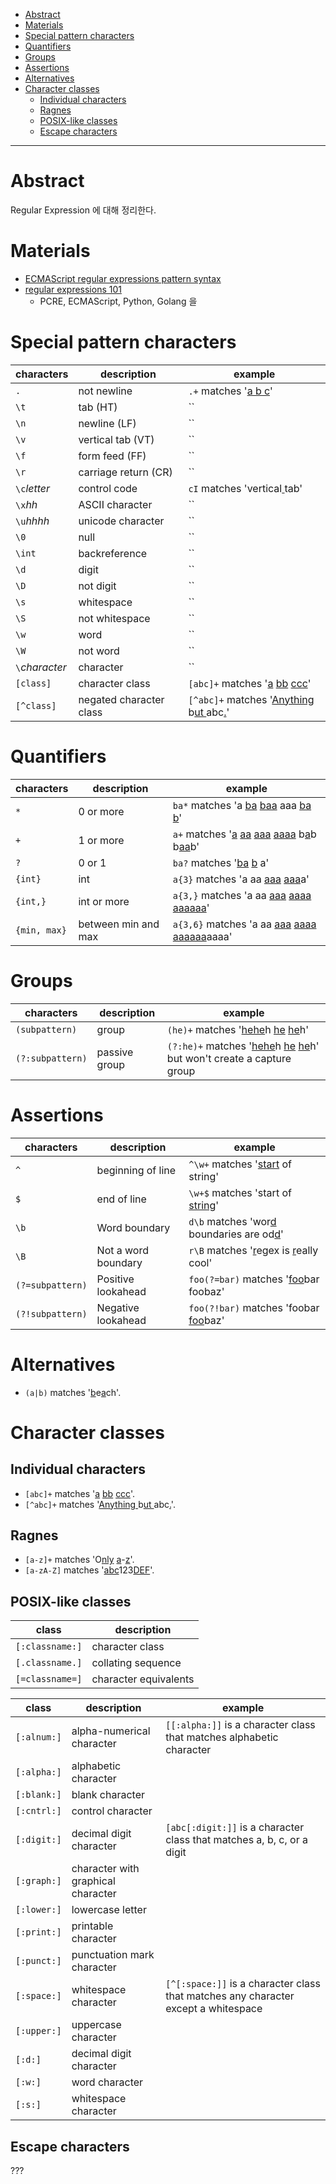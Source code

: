 - [Abstract](#abstract)
- [Materials](#materials)
- [Special pattern characters](#special-pattern-characters)
- [Quantifiers](#quantifiers)
- [Groups](#groups)
- [Assertions](#assertions)
- [Alternatives](#alternatives)
- [Character classes](#character-classes)
  - [Individual characters](#individual-characters)
  - [Ragnes](#ragnes)
  - [POSIX-like classes](#posix-like-classes)
  - [Escape characters](#escape-characters)

-----

# Abstract 

Regular Expression 에 대해 정리한다.

# Materials

* [ECMAScript regular expressions pattern syntax](http://www.cplusplus.com/reference/regex/ECMAScript/)
* [regular expressions 101](https://regex101.com/)
  * PCRE, ECMAScript, Python, Golang 을 

# Special pattern characters

| characters | description | example |
| ---------- | ----------- | ------- |
| `.` | not newline  | `.+` matches '<u>a b c</u>' |
| `\t` | tab (HT)  | `` |
| `\n` | newline (LF) | `` |
| `\v` | vertical tab (VT) | `` |
| `\f` | form feed (FF) | `` |
| `\r` | carriage return (CR) | `` |
| `\c`<i>letter</i> | control code | `cI` matches 'vertical<u>        </u>tab' |
| `\x`<i>hh</i> | ASCII character | `` |
| `\u`<i>hhhh</i> | unicode character | `` |
| `\0` | null | `` |
| `\int` | backreference | `` |
| `\d` | digit | `` |
| `\D` | not digit | `` |
| `\s` | whitespace | `` |
| `\S` | not whitespace | `` |
| `\w` | word | `` |
| `\W` | not word | `` |
| `\`<i>character</i> | character | `` |
| `[class]` | character class | `[abc]+` matches '<u>a</u> <u>bb</u> <u>ccc</u>' |
| `[^class]` | negated character class | `[^abc]+` matches '<u>Anything </u>b<u>ut </u>abc<u>.</u>' |

# Quantifiers

| characters | description | example |
| ---------- | ----------- | ------- |
| `*` | 0 or more | `ba*` matches 'a <u>ba</u> <u>baa</u> aaa <u>ba</u> <u>b</u>' |
| `+` | 1 or more | `a+` matches '<u>a</u> <u>aa</u> <u>aaa</u> <u>aaaa</u> b<u>a</u>b b<u>aa</u>b' |
| `?` | 0 or 1 | `ba?` matches '<u>ba</u> <u>b</u> a' |
| `{int}` | int | `a{3}` matches 'a aa <u>aaa</u> <u>aaa</u>a' |
| `{int,}` | int or more | `a{3,}` matches 'a aa <u>aaa</u> <u>aaaa</u> <u>aaaaaa</u>' |
| `{min, max}` | between min and max | `a{3,6}` matches 'a aa <u>aaa</u> <u>aaaa</u> <u>aaaaaa</u>aaaa' |

# Groups

| characters       | description   | example                                                                                |
| ---------------- | ------------- | -------------------------------------------------------------------------------------- |
| `(subpattern)`   | group         | `(he)+` matches '<u>hehe</u>h <u>he</u> <u>he</u>h'                                    |
| `(?:subpattern)` | passive group | `(?:he)+` matches '<u>hehe</u>h <u>he</u> <u>he</u>h' but won't create a capture group |

# Assertions

| characters       | description         | example                                               |
| ---------------- | ------------------- | ----------------------------------------------------- |
| `^`              | beginning of line   | `^\w+` matches '<U>start</U> of string'               |
| `$`              | end of line         | `\w+$` matches 'start of <U>string</U>'               |
| `\b`             | Word boundary       | `d\b` matches 'wor<U>d</U> boundaries are od<u>d</u>' |
| `\B`             | Not a word boundary | `r\B` matches '<u>r</u>egex is <u>r</u>eally cool'    |
| `(?=subpattern)` | Positive lookahead  | `foo(?=bar)` matches '<u>foo</u>bar foobaz'           |
| `(?!subpattern)` | Negative lookahead  | `foo(?!bar)` matches 'foobar <u>foo</u>baz'           |

# Alternatives

* `(a|b)` matches '<u>b</u>e<u>a</u>ch'.

# Character classes

## Individual characters

* `[abc]+` matches '<u>a</u> <u>bb</u> <u>ccc</u>'.
* `[^abc]+` matches '<u>Anything </u>b<u>ut </u>abc<u>.</u>'.

## Ragnes

* `[a-z]+` matches 'O<u>nly</u> <u>a</u>-<u>z</u>'.
* `[a-zA-Z]` matches '<u>abc</u>123<u>DEF</u>'.
  
## POSIX-like classes

| class           | description           |
| --------------- | --------------------- |
| `[:classname:]` | character class       |
| `[.classname.]` | collating sequence    |
| `[=classname=]` | character equivalents |

| class       | description                        | example                                                                            |
| ----------- | ---------------------------------- | ---------------------------------------------------------------------------------- |
| `[:alnum:]` | alpha-numerical character          | `[[:alpha:]]` is a character class that matches alphabetic character               |
| `[:alpha:]` | alphabetic character               |                                                                                    |
| `[:blank:]` | blank character                    |                                                                                    |
| `[:cntrl:]` | control character                  |                                                                                    |
| `[:digit:]` | decimal digit character            | `[abc[:digit:]]` is a character class that matches a, b, c, or a digit             |
| `[:graph:]` | character with graphical character |                                                                                    |
| `[:lower:]` | lowercase letter                   |                                                                                    |
| `[:print:]` | printable character                |                                                                                    |
| `[:punct:]` | punctuation mark character         |                                                                                    |
| `[:space:]` | whitespace character               | `[^[:space:]]` is a character class that matches any character except a whitespace |
| `[:upper:]` | uppercase character                |                                                                                    |
| `[:d:]`     | decimal digit character            |                                                                                    |
| `[:w:]`     | word character                     |                                                                                    |
| `[:s:]`     | whitespace character               |                                                                                    |

## Escape characters

???